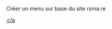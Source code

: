 Créer un menu sur base du site rsma.re

<a href="https://zupimages.net/viewer.php?id=20/30/z31o.png"><img src="https://zupimages.net/up/20/30/z31o.png" alt="" /></a
